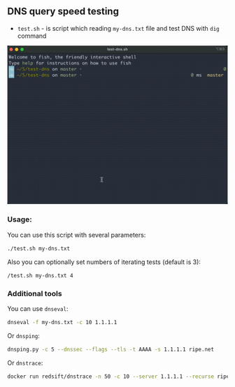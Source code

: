 ## DNS query speed testing

* `test.sh` - is script which reading `my-dns.txt` file and test DNS with `dig` command

![](docs/test-dns.gif)

### Usage:

You can use this script with several parameters:
```bash
./test.sh my-dns.txt
```

Also you can optionally set numbers of iterating tests (default is 3):
```bash
/test.sh my-dns.txt 4
```

### Additional tools

You can use `dnseval`:

```bash
dnseval -f my-dns.txt -c 10 1.1.1.1
```

Or `dnsping`:
```bash
dnsping.py -c 5 --dnssec --flags --tls -t AAAA -s 1.1.1.1 ripe.net
```

Or `dnstrace`:
```bash
docker run redsift/dnstrace -n 50 -c 10 --server 1.1.1.1 --recurse ripe.net
```